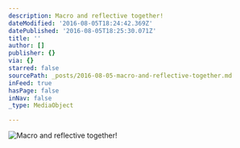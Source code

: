 ```yaml
---
description: Macro and reflective together!
dateModified: '2016-08-05T18:24:42.369Z'
datePublished: '2016-08-05T18:25:30.071Z'
title: ''
author: []
publisher: {}
via: {}
starred: false
sourcePath: _posts/2016-08-05-macro-and-reflective-together.md
inFeed: true
hasPage: false
inNav: false
_type: MediaObject

---
```

![Macro and reflective together!](https://the-grid-user-content.s3-us-west-2.amazonaws.com/050c371e-c874-402c-abee-8dabaf5a1cad.jpg)